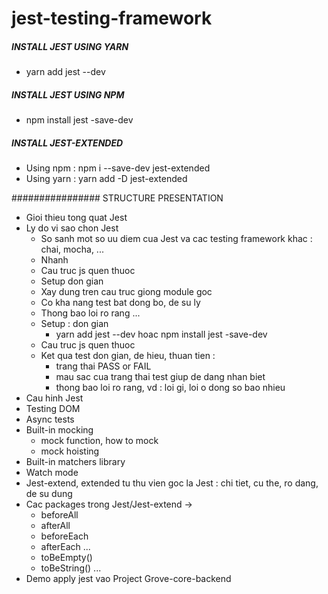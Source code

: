 # jest-testing-framework

##### INSTALL JEST USING YARN
- yarn add jest --dev

##### INSTALL JEST USING NPM
- npm install jest -save-dev

##### INSTALL JEST-EXTENDED
- Using npm : npm i --save-dev jest-extended
- Using yarn : yarn add -D jest-extended

################ STRUCTURE PRESENTATION
- Gioi thieu tong quat Jest
- Ly do vi sao chon Jest
    + So sanh mot so uu diem cua Jest va cac testing framework khac : chai, mocha, ...
    + Nhanh
    + Cau truc js quen thuoc
    + Setup don gian
    + Xay dung tren cau truc giong module goc
    + Co kha nang test bat dong bo, de su ly
    + Thong bao loi ro rang
    ...
    - Setup : don gian
        +  yarn add jest --dev hoac npm install jest -save-dev
    - Cau truc js quen thuoc
    - Ket qua test don gian, de hieu, thuan tien : 
        + trang thai PASS or FAIL
        + mau sac cua trang thai test giup de dang nhan biet
        + thong bao loi ro rang, vd : loi gi, loi o dong so bao nhieu
- Cau hinh Jest 
- Testing DOM
- Async tests
- Built-in mocking
    + mock function, how to mock
    + mock hoisting
- Built-in matchers library
- Watch mode 
- Jest-extend, extended tu thu vien goc la Jest : chi tiet, cu the, ro dang, de su dung
- Cac packages trong Jest/Jest-extend -> 
    + beforeAll
    + afterAll
    + beforeEach
    + afterEach
    ...
    + toBeEmpty()
    + toBeString()
    ...
- Demo apply jest vao Project Grove-core-backend